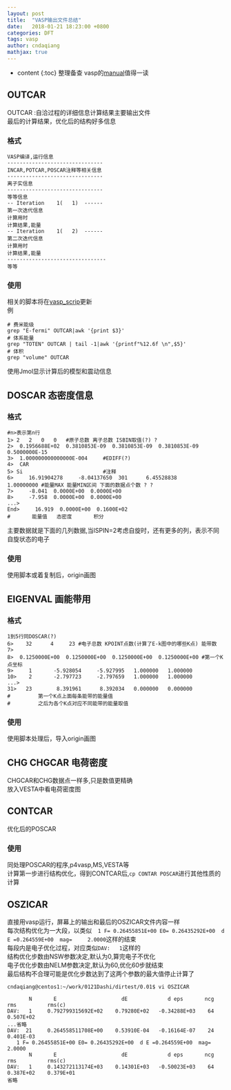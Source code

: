 ```yaml
---
layout: post
title:  "VASP输出文件总结"
date:   2018-01-21 18:23:00 +0800
categories: DFT
tags: vasp
author: cndaqiang
mathjax: true
---
```

* content
{:toc}
整理备查
vasp的[manual](http://cms.mpi.univie.ac.at/vasp/vasp/vasp.html)值得一读




## OUTCAR
OUTCAR :自洽过程的详细信息计算结果主要输出文件<br>
最后的计算结果，优化后的结构好多信息
### 格式
```
VASP编译,运行信息
-------------------------------
INCAR,POTCAR,POSCAR注释等相关信息
-------------------------------
离子实信息
-------------------------------
等等信息
-- Iteration    1(   1)  ------
第一次迭代信息
计算用时
计算结果,能量
-- Iteration    1(   2)  ------
第二次迭代信息
计算用时
计算结果,能量
--------------------------------
等等
```
### 使用
相关的脚本将在[vasp_scrip](https://github.com/cndaqiang/vasp_scrip)更新
<br>例
```
# 费米能级
grep "E-fermi" OUTCAR|awk '{print $3}'
# 体系能量
grep "TOTEN" OUTCAR | tail -1|awk '{printf"%12.6f \n",$5}'
# 体积
grep "volume" OUTCAR
```
使用Jmol显示计算后的模型和震动信息
## DOSCAR 态密度信息
### 格式
```
#n>表示第n行
1> 2   2   0   0   #原子总数 离子总数 ISBIN取值(?) ?
2>  0.1956688E+02  0.3810853E-09  0.3810853E-09  0.3810853E-09  0.5000000E-15
3>  1.000000000000000E-004     #EDIFF(?)
4>  CAR 
5> Si                          #注释    
6>     16.91904278     -8.04137650  301      6.45528838      1.00000000 #能量MAX 能量MIN区间 下面的数据点个数 ? ?
7>     -8.041  0.0000E+00  0.0000E+00
8>     -7.958  0.0000E+00  0.0000E+00
...>
End>     16.919  0.0000E+00  0.1600E+02
#       能量值   态密度       积分
```
主要数据就是下面的几列数据,当ISPIN=2考虑自旋时，还有更多的列，表示不同自旋状态的电子
### 使用
使用脚本或着复制后，origin画图
## EIGENVAL 画能带用
### 格式
```
1到5行同DOSCAR(?)
6>    32      4     23 #电子总数 KPOINT点数(计算了E-k图中的哪些K点) 能带数
7> 
8>  0.1250000E+00  0.1250000E+00  0.1250000E+00  0.1250000E+00 #第一个K点坐标
9>     1       -5.928054     -5.927995   1.000000   1.000000
10>    2       -2.797723     -2.797659   1.000000   1.000000
...>
31>   23        8.391961      8.392034   0.000000   0.000000
#         第一个K点上面每条能带的能量值
#         之后为各个K点对应不同能带的能量取值
```
### 使用
使用脚本处理后，导入origin画图
## CHG CHGCAR 电荷密度
CHGCAR和CHG数据点一样多,只是数值更精确<br>
放入VESTA中看电荷密度图

## CONTCAR
优化后的POSCAR<br>
### 使用
同处理POSCAR的程序,p4vasp,MS,VESTA等<br>
计算第一步进行结构优化，得到CONTCAR后,`cp CONTAR POSCAR`进行其他性质的计算

## OSZICAR
直接用vasp运行，屏幕上的输出和最后的OSZICAR文件内容一样<br>
每次结构优化为一大段，以类似`  1 F= 0.26455851E+00 E0= 0.26435292E+00  d E =0.264559E+00  mag=     2.0000`这样的结束<br>
每段内是电子优化过程，对应类似`DAV:   1`这样的<br>
结构优化步数由NSW参数决定,默认为0,算完电子不优化<br>
电子优化步数由NELM参数决定,默认为60,优化60步就结束<br>
最后结构不合理可能是优化步数达到了这两个参数的最大值停止计算了
```
cndaqiang@centos1:~/work/0121Dashi/dirtest/0.01$ vi OSZICAR 

       N       E                     dE             d eps       ncg     rms          rms(c)
DAV:   1     0.792799315692E+02    0.79280E+02   -0.34288E+03    64   0.507E+02
...省略
DAV:  21     0.264558511708E+00    0.53910E-04   -0.16164E-07    24   0.401E-03
   1 F= 0.26455851E+00 E0= 0.26435292E+00  d E =0.264559E+00  mag=     2.0000
       N       E                     dE             d eps       ncg     rms          rms(c)
DAV:   1     0.143272113174E+03    0.14301E+03   -0.50023E+03    64   0.387E+02    0.379E+01
省略
```